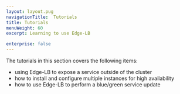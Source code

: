 ```yaml
---
layout: layout.pug
navigationTitle:  Tutorials
title: Tutorials
menuWeight: 60
excerpt: Learning to use Edge-LB

enterprise: false
---
```


The tutorials in this section covers the following items:
- using Edge-LB to expose a service outside of the cluster
- how to install and configure multiple instances for high availability
- how to use Edge-LB to perform a blue/green service update
